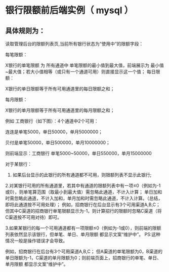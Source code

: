 # 银行限额前后端实例（ mysql ）

## 具体规则为：

读取管理后台的限额列表页,当前所有银行状态为“使用中”的限额字段：

每笔限额：

X银行的单笔限额 为 所有通道中 单笔限额的最小值到最大值，前端展示为 最小值~最大值；若大小值相等（或只有一个通道可用）则直接显示这一个值；
每日限额： 

X银行的单日限额等于所有可用通道里的每日限额之和；

每月限额：

X银行的单月限额等于所有可用通道里的每月限额之和；

例如 工商银行（如下图）：4个通道中2个可用：

连连是单笔5000，单日50000，单月5000000；

贝付是单笔50000，单日500000，单月10000000；

则前端显示：工商银行  单笔5000~50000，单日550000，单月15000000

 对于某银行：
1. 如果后台显示的此银行的所有通道都不可用，则限额列表不显示此银行;

2.对某银行可用的所有通道里，若其中有通道的限额列表中有一项≤0（例如为-1或0），则单笔算范围（取最小到最大值）需忽略此通道，不计入计算； 单日加和时需忽略此通道，不计入加和，单月加和时需忽略此通道，不计入计算。（总结，即将此通道按不可用处理）；
例如，招商银行在后台显示有3个可用渠道A,B,C；但其中C渠道的招商银行单笔限额显示为-1，则计算招行的限额时忽略C渠道（将C渠道按不可用对待）即可。

3.如果某银行的每一个可用通道都有一项限额≤0（例如为-1或0），则前端的限额列表依然显示该银行，但单笔、单日、单月限额 都显示文案“维护中”。
PS:这种情况一般是操作错误才会导致。

例如，招商银行在后台有3个可用渠道A,B,C； 但A渠道的单笔限额为0，B渠道的单日限额为-1，C渠道的单月限额为0；则前端页面上，招商银行的单笔、单日、单月限额 都显示文案“维护中”。


